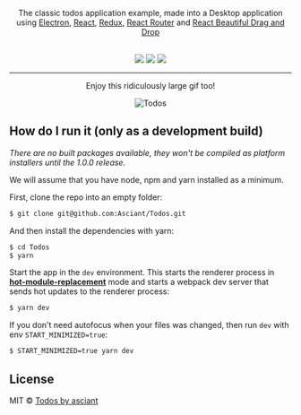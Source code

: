 <p align="center">
The classic todos application example, made into a Desktop application using <a href="http://electron.atom.io/">Electron</a>, <a href="https://facebook.github.io/react/">React</a>, <a href="https://github.com/reactjs/redux">Redux</a>, <a href="https://github.com/reactjs/react-router">React Router</a> and <a href="https://github.com/atlassian/react-beautiful-dnd">React Beautiful Drag and Drop</a>
</p>

<div align="center">
<br>
<img src="https://forthebadge.com/images/badges/built-with-love.svg" />
<img src="https://forthebadge.com/images/badges/made-with-javascript.svg" />
<img src="https://forthebadge.com/images/badges/for-you.svg" />
</div>

<hr>

<div align="center">

Enjoy this ridiculously large gif too!

![Todos](https://user-images.githubusercontent.com/21677/56250100-aac60600-60f1-11e9-8386-e1795b219825.gif)

</div>

## How do I run it (only as a development build)

_There are no built packages available, they won't be compiled as platform installers until the 1.0.0 release._

We will assume that you have node, npm and yarn installed as a minimum.

First, clone the repo into an empty folder:

```bash
$ git clone git@github.com:Asciant/Todos.git
```

And then install the dependencies with yarn:

```bash
$ cd Todos
$ yarn
```

Start the app in the `dev` environment. This starts the renderer process in [**hot-module-replacement**](https://webpack.js.org/guides/hmr-react/) mode and starts a webpack dev server that sends hot updates to the renderer process:

```bash
$ yarn dev
```

If you don't need autofocus when your files was changed, then run `dev` with env `START_MINIMIZED=true`:

```bash
$ START_MINIMIZED=true yarn dev
```

## License

MIT © [Todos by asciant](https://github.com/asciant/Todos)
